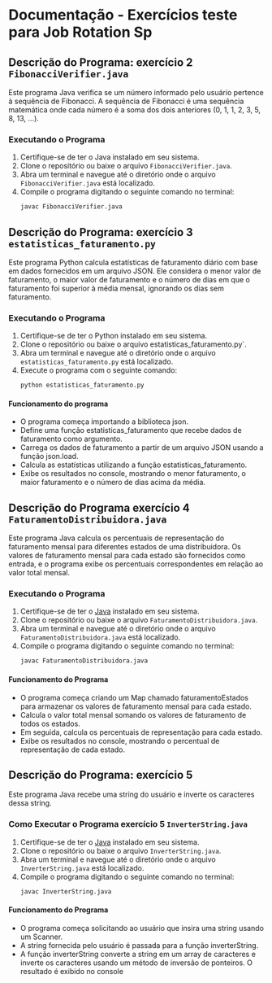 
# Documentação - Exercícios teste para Job Rotation Sp

## Descrição do Programa: exercício 2 `FibonacciVerifier.java`

Este programa Java verifica se um número informado pelo usuário pertence à sequência de Fibonacci. A sequência de Fibonacci é uma sequência matemática onde cada número é a soma dos dois anteriores (0, 1, 1, 2, 3, 5, 8, 13, ...).

### Executando o Programa

1. Certifique-se de ter o Java instalado em seu sistema.
2. Clone o repositório ou baixe o arquivo `FibonacciVerifier.java`.
3. Abra um terminal e navegue até o diretório onde o arquivo `FibonacciVerifier.java` está localizado.
4. Compile o programa digitando o seguinte comando no terminal:
   ```bash
   javac FibonacciVerifier.java


## Descrição do Programa: exercício 3 `estatisticas_faturamento.py`

Este programa Python calcula estatísticas de faturamento diário com base em dados fornecidos em um arquivo JSON. Ele considera o menor valor de faturamento, o maior valor de faturamento e o número de dias em que o faturamento foi superior à média mensal, ignorando os dias sem faturamento.

### Executando o Programa

1. Certifique-se de ter o Python instalado em seu sistema.
2. Clone o repositório ou baixe o arquivo estatisticas_faturamento.py`.
3. Abra um terminal e navegue até o diretório onde o arquivo `estatisticas_faturamento.py` está localizado.
4. Execute o programa com o seguinte comando:
   ```bash
   python estatisticas_faturamento.py

#### Funcionamento do programa
- O programa começa importando a biblioteca json.
- Define uma função estatisticas_faturamento que recebe dados de faturamento como argumento.
- Carrega os dados de faturamento a partir de um arquivo JSON usando a função json.load.
- Calcula as estatísticas utilizando a função estatisticas_faturamento.
- Exibe os resultados no console, mostrando o menor faturamento, o maior faturamento e o número de dias acima da média.




## Descrição do Programa exercício 4 `FaturamentoDistribuidora.java`

Este programa Java calcula os percentuais de representação do faturamento mensal para diferentes estados de uma distribuidora. Os valores de faturamento mensal para cada estado são fornecidos como entrada, e o programa exibe os percentuais correspondentes em relação ao valor total mensal.

### Executando o Programa

1. Certifique-se de ter o [Java](https://www.java.com/pt-BR/download/) instalado em seu sistema.
2. Clone o repositório ou baixe o arquivo `FaturamentoDistribuidora.java`.
3. Abra um terminal e navegue até o diretório onde o arquivo `FaturamentoDistribuidora.java` está localizado.
4. Compile o programa digitando o seguinte comando no terminal:
   ```bash
   javac FaturamentoDistribuidora.java

#### Funcionamento do Programa
- O programa começa criando um Map chamado faturamentoEstados para armazenar os valores de faturamento mensal para cada estado.
- Calcula o valor total mensal somando os valores de faturamento de todos os estados.
- Em seguida, calcula os percentuais de representação para cada estado.
- Exibe os resultados no console, mostrando o percentual de representação de cada estado.

## Descrição do Programa: exercício 5 

Este programa Java recebe uma string do usuário e inverte os caracteres dessa string.

### Como Executar o Programa exercício 5 `InverterString.java`

1. Certifique-se de ter o [Java](https://www.java.com/pt-BR/download/) instalado em seu sistema.
2. Clone o repositório ou baixe o arquivo `InverterString.java`.
3. Abra um terminal e navegue até o diretório onde o arquivo `InverterString.java` está localizado.
4. Compile o programa digitando o seguinte comando no terminal:
   ```bash
   javac InverterString.java

#### Funcionamento do Programa

- O programa começa solicitando ao usuário que insira uma string usando um Scanner.
- A string fornecida pelo usuário é passada para a função inverterString.
- A função inverterString converte a string em um array de caracteres e inverte os caracteres usando um método de inversão de ponteiros.
O resultado é exibido no console